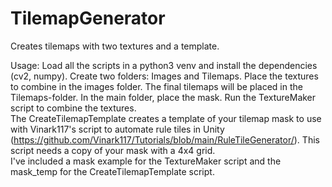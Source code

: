 # TilemapGenerator
Creates tilemaps with two textures and a template. 

Usage:
Load all the scripts in a python3 venv and install the dependencies (cv2, numpy).
Create two folders: Images and Tilemaps. Place the textures to combine in the images folder. The final tilemaps will be placed in the Tilemaps-folder. In the main folder, place the mask. Run the TextureMaker script to combine the textures. <br> The CreateTilemapTemplate creates a template of your tilemap mask to use with Vinark117's script to automate rule tiles in Unity (https://github.com/Vinark117/Tutorials/blob/main/RuleTileGenerator/). This script needs a copy of your mask with a 4x4 grid. 
<br>
I've included a mask example for the TextureMaker script and the mask_temp for the CreateTilemapTemplate script.
